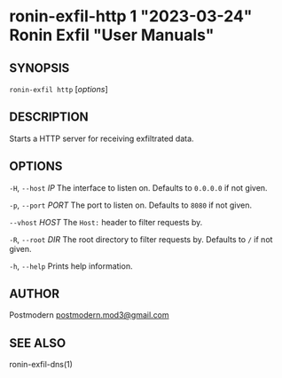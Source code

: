 # ronin-exfil-http 1 "2023-03-24" Ronin Exfil "User Manuals"

## SYNOPSIS

`ronin-exfil http` [*options*]

## DESCRIPTION

Starts a HTTP server for receiving exfiltrated data.

## OPTIONS

`-H`, `--host` *IP*
  The interface to listen on. Defaults to `0.0.0.0` if not given.

`-p`, `--port` *PORT*
  The port to listen on. Defaults to `8080` if not given.

`--vhost` *HOST*
  The `Host:` header to filter requests by.

`-R`, `--root` *DIR*
  The root directory to filter requests by. Defaults to `/` if not given.

`-h`, `--help`
  Prints help information.

## AUTHOR

Postmodern <postmodern.mod3@gmail.com>

## SEE ALSO

ronin-exfil-dns(1)
